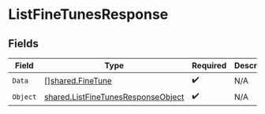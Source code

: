 # ListFineTunesResponse


## Fields

| Field                                                                                           | Type                                                                                            | Required                                                                                        | Description                                                                                     |
| ----------------------------------------------------------------------------------------------- | ----------------------------------------------------------------------------------------------- | ----------------------------------------------------------------------------------------------- | ----------------------------------------------------------------------------------------------- |
| `Data`                                                                                          | [][shared.FineTune](../../../pkg/models/shared/finetune.md)                                     | :heavy_check_mark:                                                                              | N/A                                                                                             |
| `Object`                                                                                        | [shared.ListFineTunesResponseObject](../../../pkg/models/shared/listfinetunesresponseobject.md) | :heavy_check_mark:                                                                              | N/A                                                                                             |